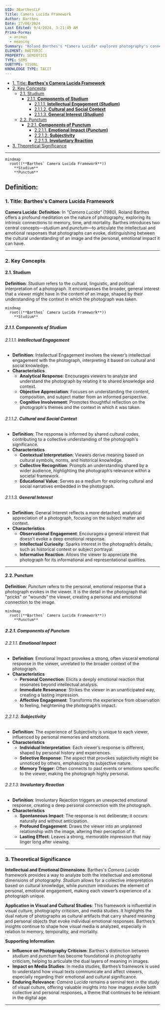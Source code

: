 ```yaml
---
UID: 3BarthesCLF
Title: Camera Lucida Framework
Author: Barthes
Date: 27/08/2024
Last Edited: 9/4/2024, 3:21:49 AM
Prima-Forma:
  - animus
  - meaning
Summary: "Roland Barthes's *Camera Lucida* explores photography's connection to memory, time, and mortality through two key concepts: *studium*, the intellectual engagement with a photograph, and *punctum*, the personal, emotional response it evokes. This framework distinguishes between universal and individual reactions to images, making it influential in photography criticism and visual media studies."
ELEMENT: RHETORIC
PROPERTY: SEMIOTICS
TYPE: SEMS
SUBTYPE: VISUAL
KNOWLEDGE TYPE: TACIT
---
```


- [1. Title: **Barthes's Camera Lucida Framework**](#1-title-barthess-camera-lucida-framework)
- [2. Key Concepts](#2-key-concepts)
  - [2.1. Studium](#21-studium)
    - [2.1.1. **Components of Studium**](#211-components-of-studium)
      - [2.1.1.1. **Intellectual Engagement (_Studium_)**](#2111-intellectual-engagement-studium)
      - [2.1.1.2. **Cultural and Social Context**](#2112-cultural-and-social-context)
      - [2.1.1.3. **General Interest (_Studium_)**](#2113-general-interest-studium)
  - [2.2. Punctum](#22-punctum)
    - [2.2.1. **Components of Punctum**](#221-components-of-punctum)
      - [2.2.1.1. **Emotional Impact (_Punctum_)**](#2211-emotional-impact-punctum)
      - [2.2.1.2. **Subjectivity**](#2212-subjectivity)
      - [2.2.1.3. **Involuntary Reaction**](#2213-involuntary-reaction)
- [3. Theoretical Significance](#3-theoretical-significance)

---

```mermaid
mindmap
  root((**Barthes` Camera Lucida Framework**))
    **Studium**
    **Punctum**
```

## **Definition**:

### 1. Title: **Barthes's Camera Lucida Framework**

**Camera Lucida**:
**Definition**: In _"Camera Lucida"_ (1980), Roland Barthes offers a profound meditation on the nature of photography, exploring its intrinsic connections to memory, time, and mortality. Barthes introduces two central concepts—_studium_ and _punctum_—to articulate the intellectual and emotional responses that photographs can evoke, distinguishing between the cultural understanding of an image and the personal, emotional impact it can have.

---

### 2. Key Concepts

#### 2.1. Studium

**Definition**:
_Studium_ refers to the cultural, linguistic, and political interpretation of a photograph. It encompasses the broader, general interest that a viewer might have in the content of an image, shaped by their understanding of the context in which the photograph was taken.

```mermaid
mindmap
  root((**Barthes` Camera Lucida Framework**))
    **Studium**
```

##### 2.1.1. **Components of Studium**

###### 2.1.1.1. **Intellectual Engagement**

- **Definition**: Intellectual Engagement involves the viewer’s intellectual engagement with the photograph, interpreting it based on cultural and social knowledge.
- **Characteristics**
  - **Analytical Response**: Encourages viewers to analyze and understand the photograph by relating it to shared knowledge and context.
  - **Objective Appreciation**: Focuses on understanding the content, composition, and subject matter from an informed perspective.
  - **Cognitive Involvement**: Promotes thoughtful reflection on the photograph's themes and the context in which it was taken.

###### 2.1.1.2. **Cultural and Social Context**

- **Definition**: The response is informed by shared cultural codes, contributing to a collective understanding of the photograph's significance.
- **Characteristics**
  - **Contextual Interpretation**: Viewers derive meaning based on cultural symbols, norms, and historical knowledge.
  - **Collective Recognition**: Prompts an understanding shared by a wider audience, highlighting the photograph’s relevance within a societal framework.
  - **Educational Value**: Serves as a medium for exploring cultural and social narratives embedded in the photograph.

###### 2.1.1.3. **General Interest**

- **Definition**: General Interest reflects a more detached, analytical appreciation of a photograph, focusing on the subject matter and context.
- **Characteristics**
  - **Observational Engagement**: Encourages a general interest that doesn’t evoke a deep emotional response.
  - **Intellectual Curiosity**: Sparks interest in the photograph’s details, such as historical context or subject portrayal.
  - **Informative Reaction**: Allows the viewer to appreciate the photograph for its informational and representational qualities.

---

#### 2.2. Punctum

**Definition**:
_Punctum_ refers to the personal, emotional response that a photograph evokes in the viewer. It is the detail in the photograph that "pricks" or "wounds" the viewer, creating a personal and emotional connection to the image.

```mermaid
mindmap
  root((**Barthes` Camera Lucida Framework**))
    **Punctum**
```

##### 2.2.1. **Components of Punctum**

###### 2.2.1.1. **Emotional Impact**

- **Definition**: Emotional Impact provokes a strong, often visceral emotional response in the viewer, unrelated to the broader context of the photograph.
- **Characteristics**
  - **Personal Connection**: Elicits a deeply emotional reaction that resonates beyond intellectual analysis.
  - **Immediate Resonance**: Strikes the viewer in an unanticipated way, creating a lasting impression.
  - **Affective Engagement**: Transforms the experience from observation to feeling, heightening the photograph’s impact.

###### 2.2.1.2. **Subjectivity**

- **Definition**: The experience of Subjectivity is unique to each viewer, influenced by personal memories and emotions.
- **Characteristics**
  - **Individual Interpretation**: Each viewer’s response is different, shaped by personal history and experiences.
  - **Selective Response**: The aspect that provokes subjectivity might be unnoticed by others, emphasizing its subjective nature.
  - **Memory Trigger**: Often connects to past events or emotions specific to the viewer, making the photograph highly personal.

###### 2.2.1.3. **Involuntary Reaction**

- **Definition**: Involuntary Rejection triggers an unexpected emotional response, creating a deep personal connection with the photograph.
- **Characteristics**
  - **Spontaneous Impact**: The response is not deliberate; it occurs naturally and without anticipation.
  - **Profound Engagement**: Draws the viewer into an unplanned relationship with the image, altering their perception of it.
  - **Lasting Effect**: Leaves a strong, memorable impression that may linger long after viewing.

---

### 3. Theoretical Significance

**Intellectual and Emotional Dimensions**:
Barthes's _Camera Lucida_ framework provides a way to analyze both the intellectual and emotional dimensions of photography. _Studium_ allows for a collective interpretation based on cultural knowledge, while _punctum_ introduces the element of personal, emotional engagement, making each viewer’s experience of a photograph unique.

**Application in Visual and Cultural Studies**:
This framework is influential in visual culture, photography criticism, and media studies. It highlights the dual nature of photographs as cultural artifacts that carry shared meaning and personal objects that evoke individual emotional responses. Barthes’s insights continue to shape how visual media is analyzed, especially in relation to memory, temporality, and mortality.

**Supporting Information**:

- **Influence on Photography Criticism**: Barthes's distinction between _studium_ and _punctum_ has become foundational in photography criticism, helping to articulate the dual layers of meaning in images.
- **Impact on Media Studies**: In media studies, Barthes’s framework is used to understand how visual texts communicate and affect viewers, especially regarding their emotional and cultural significance.
- **Enduring Relevance**: _Camera Lucida_ remains a seminal text in the study of visual culture, offering valuable insights into how images evoke both collective and personal responses, a theme that continues to be relevant in the digital age.

---
